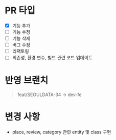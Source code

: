 # PR 타입
- [x] 기능 추가
- [ ] 기능 수정
- [ ] 기능 삭제
- [ ] 버그 수정
- [ ] 리팩토링
- [ ] 의존성, 환경 변수, 빌드 관련 코드 업데이트

# 반영 브랜치
> feat/SEOULDATA-34 -> dev-fe

# 변경 사항
- place, review, category 관련 entity 및 class 구현